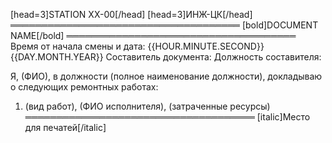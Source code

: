[head=3]STATION XX-00[/head]
[head=3]ИНЖ-ЦК[/head]
═════════════════════════════════════
[bold]DOCUMENT NAME[/bold]
═════════════════════════════════════
Время от начала смены и дата: {{HOUR.MINUTE.SECOND}} {{DAY.MONTH.YEAR}}
Составитель документа:
Должность составителя:

Я, (ФИО), в должности (полное наименование должности), докладываю о следующих ремонтных работах:
1. (вид работ), (ФИО исполнителя), (затраченные ресурсы)
═════════════════════════════════════
[italic]Место для печатей[/italic]
